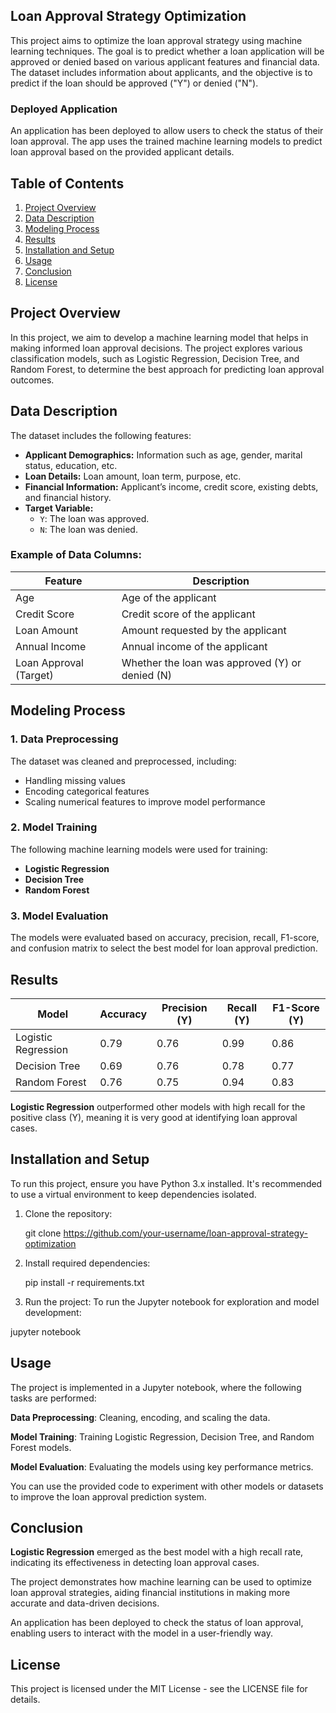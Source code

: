 ## Loan Approval Strategy Optimization

This project aims to optimize the loan approval strategy using machine learning techniques. The goal is to predict whether a loan application will be approved or denied based on various applicant features and financial data. The dataset includes information about applicants, and the objective is to predict if the loan should be approved ("Y") or denied ("N").

### Deployed Application

An application has been deployed to allow users to check the status of their loan approval. The app uses the trained machine learning models to predict loan approval based on the provided applicant details.

## Table of Contents

1. [Project Overview](#project-overview)
2. [Data Description](#data-description)
3. [Modeling Process](#modeling-process)
4. [Results](#results)
5. [Installation and Setup](#installation-and-setup)
6. [Usage](#usage)
7. [Conclusion](#conclusion)
8. [License](#license)

## Project Overview

In this project, we aim to develop a machine learning model that helps in making informed loan approval decisions. The project explores various classification models, such as Logistic Regression, Decision Tree, and Random Forest, to determine the best approach for predicting loan approval outcomes.

## Data Description

The dataset includes the following features:

- **Applicant Demographics:** Information such as age, gender, marital status, education, etc.
- **Loan Details:** Loan amount, loan term, purpose, etc.
- **Financial Information:** Applicant’s income, credit score, existing debts, and financial history.
- **Target Variable:**
  - `Y`: The loan was approved.
  - `N`: The loan was denied.

### Example of Data Columns:
| Feature              | Description                             |
|----------------------|-----------------------------------------|
| Age                  | Age of the applicant                    |
| Credit Score         | Credit score of the applicant           |
| Loan Amount          | Amount requested by the applicant       |
| Annual Income        | Annual income of the applicant          |
| Loan Approval (Target) | Whether the loan was approved (Y) or denied (N) |

## Modeling Process

### 1. Data Preprocessing
The dataset was cleaned and preprocessed, including:
- Handling missing values
- Encoding categorical features
- Scaling numerical features to improve model performance

### 2. Model Training
The following machine learning models were used for training:
- **Logistic Regression**
- **Decision Tree**
- **Random Forest**

### 3. Model Evaluation
The models were evaluated based on accuracy, precision, recall, F1-score, and confusion matrix to select the best model for loan approval prediction.

## Results

| Model               | Accuracy  | Precision (Y) | Recall (Y) | F1-Score (Y) |
|---------------------|-----------|---------------|------------|--------------|
| Logistic Regression  | 0.79      | 0.76          | 0.99       | 0.86         |
| Decision Tree        | 0.69      | 0.76          | 0.78       | 0.77         |
| Random Forest        | 0.76      | 0.75          | 0.94       | 0.83         |

**Logistic Regression** outperformed other models with high recall for the positive class (Y), meaning it is very good at identifying loan approval cases.

## Installation and Setup

To run this project, ensure you have Python 3.x installed. It's recommended to use a virtual environment to keep dependencies isolated.

1. Clone the repository:

   git clone https://github.com/your-username/loan-approval-strategy-optimization

2. Install required dependencies:

   pip install -r requirements.txt

3. Run the project:
To run the Jupyter notebook for exploration and model development:

  jupyter notebook

## Usage

The project is implemented in a Jupyter notebook, where the following tasks are performed:

**Data Preprocessing**: Cleaning, encoding, and scaling the data.

**Model Training**: Training Logistic Regression, Decision Tree, and Random Forest models.

**Model Evaluation**: Evaluating the models using key performance metrics.

You can use the provided code to experiment with other models or datasets to improve the loan approval prediction system.

## Conclusion

**Logistic Regression** emerged as the best model with a high recall rate, indicating its effectiveness in detecting loan approval cases.

The project demonstrates how machine learning can be used to optimize loan approval strategies, aiding financial institutions in making more accurate and data-driven decisions.

An application has been deployed to check the status of loan approval, enabling users to interact with the model in a user-friendly way.

## License

This project is licensed under the MIT License - see the LICENSE file for details.

